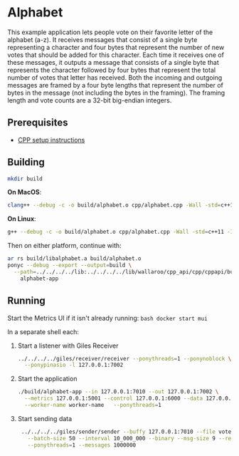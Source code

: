 # Alphabet

This example application lets people vote on their favorite letter of the alphabet (a-z). It receives messages that consist of a single byte representing a character and four bytes that represent the number of new votes that should be added for this character. Each time it receives one of these messages, it outputs a message that consists of a single byte that represents the character followed by four bytes that represent the total number of votes that letter has received. Both the incoming and outgoing messages are framed by a four byte lengths that represent the number of bytes in the message (not including the bytes in the framing). The framing length and vote counts are a 32-bit big-endian integers.

## Prerequisites

- [CPP setup instructions](/book/cpp/building.md)

## Building

```bash
mkdir build
```

**On MacOS**:

```bash
clang++ --debug -c -o build/alphabet.o cpp/alphabet.cpp -Wall -std=c++11 -Iinclude
```

**On Linux**:

```bash
g++ --debug -c -o build/alphabet.o cpp/alphabet.cpp -Wall -std=c++11 -Iinclude
```

Then on either platform, continue with:

```bash
ar rs build/libalphabet.a build/alphabet.o
ponyc --debug --export --output=build \
  --path=../../../../lib:../../../../lib/wallaroo/cpp_api/cpp/cppapi/build/build/lib:./build \
    alphabet-app
```

## Running

Start the Metrics UI if it isn't already running:
    ```bash
    docker start mui
    ```

In a separate shell each:

1. Start a listener with Giles Receiver
    ```bash
    ../../../../giles/receiver/receiver --ponythreads=1 --ponynoblock \
      --ponypinasio -l 127.0.0.1:7002
    ```
2. Start the application
    ```bash
    ./build/alphabet-app --in 127.0.0.1:7010 --out 127.0.0.1:7002 \
      --metrics 127.0.0.1:5001 --control 127.0.0.1:6000 --data 127.0.0.1:6001 \
      --worker-name worker-name   --ponythreads=1
    ```
3. Start sending data
    ```bash
     ../../../../giles/sender/sender --buffy 127.0.0.1:7010 --file votes.msg \
       --batch-size 50 --interval 10_000_000 --binary --msg-size 9 --repeat \
       --ponythreads=1 --messages 1000000
    ```
